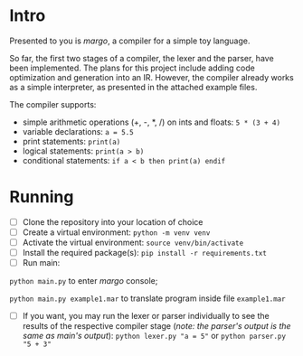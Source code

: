 # Intro
Presented to you is *margo*, a compiler for a simple toy language. 

So far, the first two stages of a compiler, the lexer and the parser, 
have been implemented. The plans for this project include adding code optimization and 
generation into an IR. However, the compiler already works as a simple interpreter,
as presented in the attached example files. 

The compiler supports:
- simple arithmetic operations (+, -, *, /) on ints and floats: `5 * (3 + 4)`
- variable declarations: `a = 5.5`
- print statements: `print(a)`
- logical statements: `print(a > b)`
- conditional statements: `if a < b then print(a) endif`
# Running
- [ ] Clone the repository into your location of choice
- [ ]  Create a virtual environment:
`python -m venv venv`
- [ ] Activate the virtual environment:
`source venv/bin/activate`
- [ ] Install the required package(s):
`pip install -r requirements.txt`
- [ ] Run main:

`python main.py` to enter *margo* console; 

`python main.py example1.mar` to translate program inside file `example1.mar`

- [ ] If you want, you may run the lexer or parser individually to see the results of the respective compiler stage
  (_note: the parser's output is the same as main's output_):
`python lexer.py "a = 5"` or `python parser.py "5 + 3"`
